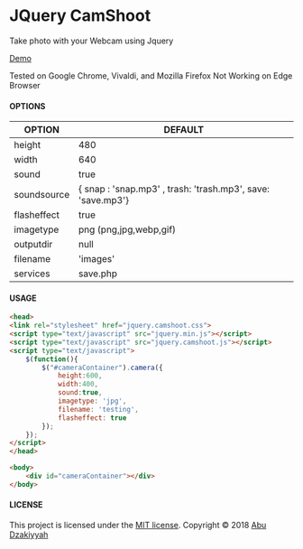 # JQuery CamShoot
Take photo with your Webcam using Jquery

[Demo](https://cyberzilla.github.io/jquery-camshoot/demo.html)

Tested on Google Chrome, Vivaldi, and Mozilla Firefox
Not Working on Edge Browser

#### OPTIONS 

| OPTION     | DEFAULT                                       |
|-----------------|------------------------------------------------|
| height  | 480                   |
| width            | 640              |
| sound    | true                    |
| soundsource         |  { snap : 'snap.mp3' , trash: 'trash.mp3', save: 'save.mp3'}                   |
| flasheffect    | true                       |
| imagetype       | png (png,jpg,webp,gif)|
| outputdir             | null                |
| filename       | 'images'                             |
| services            | save.php                            |

#### USAGE

```html
<head>
<link rel="stylesheet" href="jquery.camshoot.css">
<script type="text/javascript" src="jquery.min.js"></script>
<script type="text/javascript" src="jquery.camshoot.js"></script>
<script type="text/javascript">
    $(function(){
        $("#cameraContainer").camera({
            height:600,
            width:400,
            sound:true,
            imagetype: 'jpg',
            filename: 'testing',
            flasheffect: true
        });
    });
</script>
</head>

<body>
    <div id="cameraContainer"></div>
</body>

```

#### LICENSE

This project is licensed under the [MIT license](http://opensource.org/licenses/MIT). Copyright © 2018 [Abu Dzakiyyah](https://abu.dzakiyyah.com)
